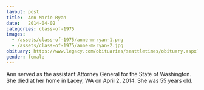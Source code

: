 ```yaml
---
layout: post
title:  Ann Marie Ryan
date:   2014-04-02
categories: class-of-1975
images:
  - /assets/class-of-1975/anne-m-ryan-1.png
  - /assets/class-of-1975/anne-m-ryan-2.jpg
obituary: https://www.legacy.com/obituaries/seattletimes/obituary.aspx?n=ann-m-ryan&pid=170871715
gender: female
---
```

Ann served as the assistant Attorney General for the State of Washington. She died at her home in Lacey, WA on April 2, 2014. She was 55 years old.
